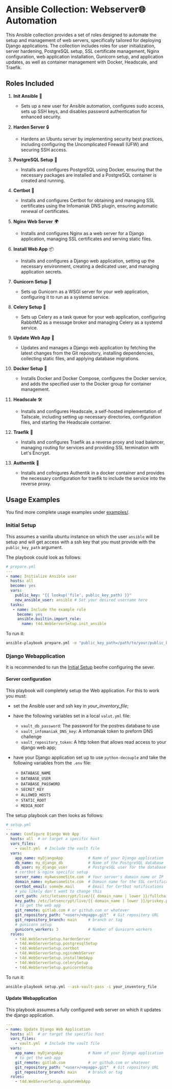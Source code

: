 # Ansible Collection: Webserver🌐 Automation

This Ansible collection provides a set of roles designed to automate the setup and management of web servers, specifically tailored for deploying Django applications. The collection includes roles for user initialization, server hardening, PostgreSQL setup, SSL certificate management, Nginx configuration, web application installation, Gunicorn setup, and application updates, as well as container management with Docker, Headscale, and Traefik.

## Roles Included

1. **Init Ansible** 👤
   - Sets up a new user for Ansible automation, configures sudo access, sets up SSH keys, and disables password authentication for enhanced security.

2. **Harden Server** 🔒
   - Hardens an Ubuntu server by implementing security best practices, including configuring the Uncomplicated Firewall (UFW) and securing SSH access.

3. **PostgreSQL Setup** 🐘
   - Installs and configures PostgreSQL using Docker, ensuring that the necessary packages are installed and a PostgreSQL container is created and running.

4. **Certbot** 🔑
   - Installs and configures Certbot for obtaining and managing SSL certificates using the Infomaniak DNS plugin, ensuring automatic renewal of certificates.

5. **Nginx Web Server** 🌍
   - Installs and configures Nginx as a web server for a Django application, managing SSL certificates and serving static files.

6. **Install Web App** 📦
   - Installs and configures a Django web application, setting up the necessary environment, creating a dedicated user, and managing application secrets.

7. **Gunicorn Setup** 🚀
   - Sets up Gunicorn as a WSGI server for your web application, configuring it to run as a systemd service.

8. **Celery Setup** 🍃
   - Sets up Celery as a task queue for your web application, configuring RabbitMQ as a message broker and managing Celery as a systemd service.

9. **Update Web App** 🔄
   - Updates and manages a Django web application by fetching the latest changes from the Git repository, installing dependencies, collecting static files, and applying database migrations.

10. **Docker Setup** 🐳
    - Installs Docker and Docker Compose, configures the Docker service, and adds the specified user to the Docker group for container management.

11. **Headscale** 🛠️
    - Installs and configures Headscale, a self-hosted implementation of Tailscale, including setting up necessary directories, configuration files, and starting the Headscale container.

12. **Traefik** 🚦
    - Installs and configures Traefik as a reverse proxy and load balancer, managing routing for services and providing SSL termination with Let's Encrypt.

13. **Authentik** 🛂
    - Installs and cofnigures Authentik in a docker container and provides the necessary configuration for traefik to include the service into the reverse proxy.

## Usage Examples

You find more complete usage examples under [examples/](./examples/).

### Initial Setup

This assumes a vanilla ubuntu instance on which the
user `ansible` will be setup and will get access with a ssh key that you
must provide with the `public_key_path` argument.

The playbook could look as follows:

```yaml
# prepare.yml
---
- name: Initialize Ansible user
  hosts: all
  become: yes
  vars:
    public_key: "{{ lookup('file', public_key_path) }}"
    new_ansible_user: ansible # Set your desired username here
  tasks:
   - name: Include the example role
     become: yes
     ansible.builtin.import_role:
       name: t4d.WebServerSetup.init_ansible
```

To run it:

```bash
ansible-playbook prepare.yml -e "public_key_path=/path/to/your/public_key.pub" -e "ansible_user=ubuntu" -e "ansible_ssh_private_key_file=/path/to/your/ssh/file" -e "public_key_path=/path/to/the/used/sshkey" -i your_inventory_file
```

### Django Webapplication

It is recommended to run the [Initial Setup](#initial-setup) beofre configuring the sever.


#### Server configuration

This playbook will completely setup the Web application.
For this to work you must:

- set the Ansible user and ssh key in _your_inventory_file_;
- have the following variables set in a local `valut.yml` file:

  - `vault_db_password`: The password for the postres database to use
  - `vault_infomaniak_DNS_key`: A infomaniak token to preform DNS challenge 
  - `vault_repository_token`: A http token that allows read access to your django web app;
- have your Django application set up to use `python-decouple` and take the following variables from the `.env` file:

  - `DATABASE_NAME`
  - `DATABASE_USER`
  - `DATABASE_PASSWORD`
  - `SECRET_KEY`
  - `ALLOWED_HOSTS`
  - `STATIC_ROOT`
  - `MEDIA_ROOT`

The setup playbook can then looks as follows:

```yaml
# setup.yml
---
- name: Configure Django Web App
  hosts: all  # or target a specific host
  vars_files:
    - vault.yml  # Include the vault file
  vars:
    app_name: myDjangoApp           # Name of your Django application
    db_name: my_django_db           # Name of the PostgreSQL database
    db_user: my_django_user         # PostgreSQL user for the database
    # certbot & nginx specific setup
    server_name: myAwesomeSite.com  # Your server's domain name or IP
    domain_name: myAwesomeSite.com  # Domain name for the SSL certificate
    certbot_email: some@e.mail      # Email for Certbot notifications
    # you likely don't want to change this
    cert_path: /etc/letsencrypt/live/{{ domain_name | lower }}/fullchain.pem
    key_path: /etc/letsencrypt/live/{{ domain_name | lower }}/privkey.pem
    # to get the web app
    git_remote: gitlab.com # or github.com or whatever
    git_repository_path: "<user>/<myapp>.git"  # Git repository URL
    git_repository_branch: main     # branch or tag
    # gunicorn setup
    gunicorn_workers: 3             # Number of Gunicorn workers
  roles:
    - t4d.WebServerSetup.hardenServer
    - t4d.WebServerSetup.postgresqlSetup
    - t4d.WebServerSetup.certbot
    - t4d.WebServerSetup.nginxWebServer
    - t4d.WebServerSetup.installWebApp
    - t4d.WebServerSetup.celerySetup
    - t4d.WebServerSetup.gunicornSetup
```

To run it:

```bash
ansible-playbook setup.yml --ask-vault-pass -i your_inventory_file
```

#### Update Webapplication

This playbook assumes a fully configured web server on which it updates the django application.

```yaml
---
- name: Update Django Web Application
  hosts: all  # or target the specific host
  vars_files:
    - vault.yml  # Include the vault file
  vars:
    app_name: myDjangoApp           # Name of your Django application
    # to get the web app
    git_remote: gitlab.com          # or github.com or whatever
    git_repository_path: "<user>/<myapp>.git"  # Git repository URL
    git_repository_branch: main     # branch or tag
  roles:
    - t4d.WebServerSetup.updateWebApp
```
